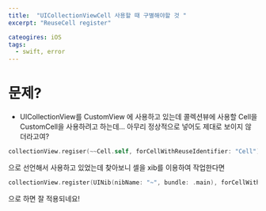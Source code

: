 ```yaml
---
title:  "UICollectionViewCell 사용할 때 구별해야할 것 "
excerpt: "ReuseCell register"

cateogires: iOS
tags:
  - swift, error
---
```


# 문제?
- UICollectionView를 CustomView 에 사용하고 있는데 콜렉션뷰에 사용할 Cell을 CustomCell을 사용하려고 하는데... 아무리 정상적으로 넣어도 제대로 보이지 않더라고여?
```swift
collectionView.regiser(~~Cell.self, forCellWithReuseIdentifier: "Cell")
```
으로 선언해서 사용하고 있었는데 찾아보니 셀을 xib를 이용하여 작업한다면
```swift
collectionView.register(UINib(nibName: "~", bundle: .main), forCellWithReuseIdentifier: "cell")
```
으로 하면 잘 적용되네요!